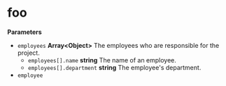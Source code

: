 # foo

**Parameters**

-   `employees` **Array&lt;Object&gt;** The employees who are responsible for the project.
    -   `employees[].name` **string** The name of an employee.
    -   `employees[].department` **string** The employee's department.
-   `employee`  

